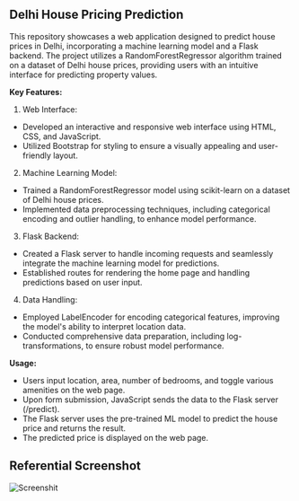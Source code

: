 <h2> Delhi House Pricing Prediction </h2>

This repository showcases a web application designed to predict house prices in Delhi, incorporating a machine learning model and a Flask backend. The project utilizes a RandomForestRegressor algorithm trained on a dataset of Delhi house prices, providing users with an intuitive interface for predicting property values.

<b> Key Features: </b>

1. Web Interface:

- Developed an interactive and responsive web interface using HTML, CSS, and JavaScript.
- Utilized Bootstrap for styling to ensure a visually appealing and user-friendly layout.

2. Machine Learning Model:

- Trained a RandomForestRegressor model using scikit-learn on a dataset of Delhi house prices.
- Implemented data preprocessing techniques, including categorical encoding and outlier handling, to enhance model performance.

3. Flask Backend:

- Created a Flask server to handle incoming requests and seamlessly integrate the machine learning model for predictions.
- Established routes for rendering the home page and handling predictions based on user input.

4. Data Handling:

- Employed LabelEncoder for encoding categorical features, improving the model's ability to interpret location data.
- Conducted comprehensive data preparation, including log-transformations, to ensure robust model performance.

<b> Usage: </b>

- Users input location, area, number of bedrooms, and toggle various amenities on the web page.
- Upon form submission, JavaScript sends the data to the Flask server (/predict).
- The Flask server uses the pre-trained ML model to predict the house price and returns the result.
- The predicted price is displayed on the web page.

<h2> Referential Screenshot </h2>

<img alt="Screenshit" src="https://github.com/namangaur628/Delhi-Property-Price-Prediction/assets/114846431/f36eceac-5919-48f2-b91b-3ae5a3c7b462">

